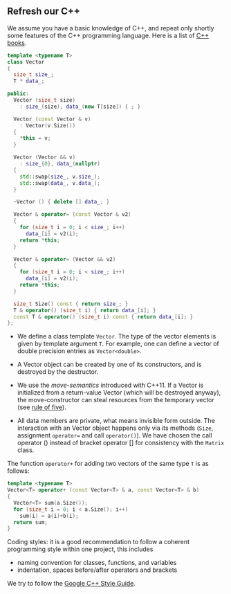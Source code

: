 ## Refresh our C++

We assume you have a basic knowledge of C++, and repeat only shortly some features of the C++ programming language. Here is a list of [C++ books](https://stackoverflow.com/questions/388242/the-definitive-c-book-guide-and-list).




```cpp
template <typename T>
class Vector
{
  size_t size_;
  T * data_;

public:
  Vector (size_t size) 
    : size_(size), data_(new T[size]) { ; }

  Vector (const Vector & v)
    : Vector(v.Size())
  {
    *this = v;
  }

  Vector (Vector && v)
    : size_{0}, data_(nullptr)
  {
    std::swap(size_, v.size_);
    std::swap(data_, v.data_);
  }

  ~Vector () { delete [] data_; }

  Vector & operator= (const Vector & v2)
  {
    for (size_t i = 0; i < size_; i++)
      data_[i] = v2(i);
    return *this;
  }

  Vector & operator= (Vector && v2)
  {
    for (size_t i = 0; i < size_; i++)
      data_[i] = v2(i);
    return *this;
  }

  size_t Size() const { return size_; }
  T & operator() (size_t i) { return data_[i]; }
  const T & operator() (size_t i) const { return data_[i]; }
};
```

* We define a class template `Vector`. The type of the vector elements is given by template argument `T`. For example, one can define a vector of double precision entries as `Vector<double>`.

* A Vector object can be created by one of its constructors, and is destroyed by the destructor.

* We use the *move-semantics* introduced with C++11. If a Vector is initialized from a return-value Vector (which will be destroyed anyway), the move-constructor can steal resources from the temporary vector
(see [rule of five](https://en.cppreference.com/w/cpp/language/rule_of_three)).

* All data members are private, what means invisible form outside. The interaction with an Vector object happens only via its methods (`Size`, assignment `operator=` and call `operator()`). We have chosen the call operator () instead of bracket operator [] for consistency with the `Matrix` class.



The function `operator+` for adding two vectors of the same type `T` is as follows:

```cpp
template <typename T>
Vector<T> operator+ (const Vector<T> & a, const Vector<T> & b)
{
  Vector<T> sum(a.Size());
  for (size_t i = 0; i < a.Size(); i++)
    sum(i) = a(i)+b(i);
  return sum;
}  
```


Coding styles: it is a good recommendation to follow a coherent programming style within one project, this includes
* naming convention for classes, functions, and variables
* indentation, spaces before/after operators and brackets

We try to follow the [Google C++ Style Guide](https://google.github.io/styleguide/cppguide.html).


